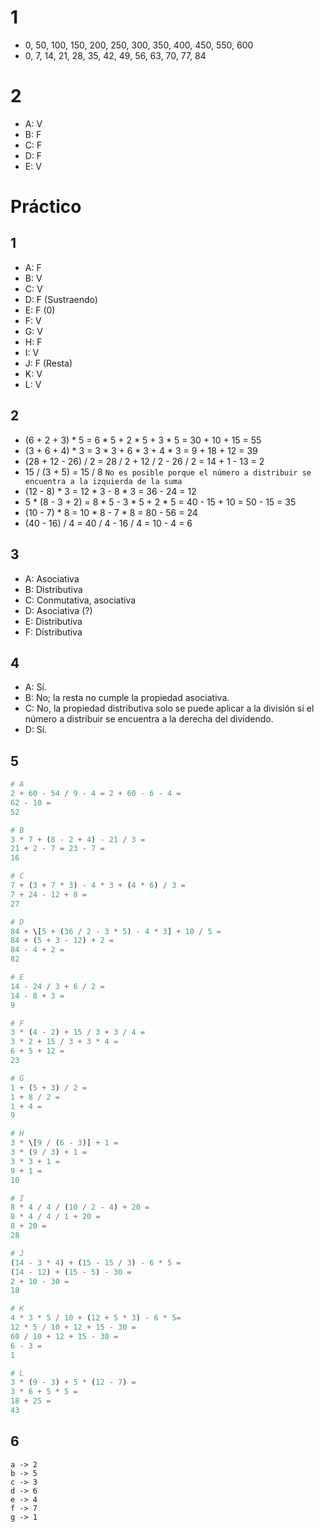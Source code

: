 # 1
- 0, 50, 100, 150, 200, 250, 300, 350, 400, 450, 550, 600
- 0, 7, 14, 21, 28, 35, 42, 49, 56, 63, 70, 77, 84
# 2
- A: V
- B: F
- C: F
- D: F
- E: V

# Práctico
## 1
- A: F
- B: V
- C: V
- D: F (Sustraendo)
- E: F (0)
- F: V
- G: V
- H: F
- I: V
- J: F (Resta)
- K: V
- L: V

## 2
- (6 + 2 + 3) * 5 = 6 * 5 + 2 * 5 + 3 * 5 = 30 + 10 + 15 = 55
- (3 + 6 + 4) * 3 = 3 * 3 + 6 * 3 + 4 * 3 = 9 + 18 + 12 = 39
- (28 + 12 - 26) / 2 = 28 / 2 + 12 / 2 - 26 / 2 = 14 + 1 - 13 = 2
- 15 / (3 + 5) = 15 / 8 `No es posible porque el número a distribuir se
  encuentra a la izquierda de la suma`
- (12 - 8) * 3 = 12 * 3 - 8 * 3 = 36 - 24 = 12
- 5 * (8 - 3 + 2) = 8 * 5 - 3 * 5 + 2 * 5 = 40 - 15 + 10 = 50 - 15 = 35
- (10 - 7) * 8 = 10 * 8 - 7 * 8 = 80 - 56 = 24
- (40 - 16) / 4 = 40 / 4 - 16 / 4 = 10 - 4 = 6

## 3
- A: Asociativa
- B: Distributiva
- C: Conmutativa, asociativa
- D: Asociativa (?)
- E: Distributiva
- F: Distributiva

## 4
- A: Sí.
- B: No; la resta no cumple la propiedad asociativa.
- C: No, la propiedad distributiva solo se puede aplicar a la división si el
  número a distribuir se encuentra a la derecha del dividendo.
- D: Sí.

## 5
```python
# A
2 + 60 - 54 / 9 - 4 = 2 + 60 - 6 - 4 =
62 - 10 =
52
```
```python
# B
3 * 7 + (8 - 2 + 4) - 21 / 3 =
21 + 2 - 7 = 23 - 7 =
16
```
```python
# C
7 + (3 + 7 * 3) - 4 * 3 + (4 * 6) / 3 =
7 + 24 - 12 + 8 =
27
```
```python
# D
84 + \[5 + (36 / 2 - 3 * 5) - 4 * 3] + 10 / 5 =
84 + (5 + 3 - 12) + 2 =
84 - 4 + 2 =
82
```
```python
# E
14 - 24 / 3 + 6 / 2 =
14 - 8 + 3 =
9
```
```python
# F
3 * (4 - 2) + 15 / 3 + 3 / 4 =
3 * 2 + 15 / 3 + 3 * 4 =
6 + 5 + 12 =
23
```
```python
# G
1 + (5 + 3) / 2 =
1 + 8 / 2 =
1 + 4 =
9
```
```python
# H
3 * \[9 / (6 - 3)] + 1 =
3 * (9 / 3) + 1 =
3 * 3 + 1 =
9 + 1 =
10
```
```python
# I
8 * 4 / 4 / (10 / 2 - 4) + 20 =
8 * 4 / 4 / 1 + 20 = 
8 + 20 =
28
```
```python
# J
(14 - 3 * 4) + (15 - 15 / 3) - 6 * 5 =
(14 - 12) + (15 - 5) - 30 =
2 + 10 - 30 =
18
```
```python
# K
4 * 3 * 5 / 10 + (12 + 5 * 3) - 6 * 5=
12 * 5 / 10 + 12 + 15 - 30 =
60 / 10 + 12 + 15 - 30 =
6 - 3 =
1
```
```python
# L
3 * (9 - 3) + 5 * (12 - 7) =
3 * 6 + 5 * 5 =
18 + 25 =
43
```

## 6
```
a -> 2
b -> 5
c -> 3
d -> 6
e -> 4
f -> 7
g -> 1
```

